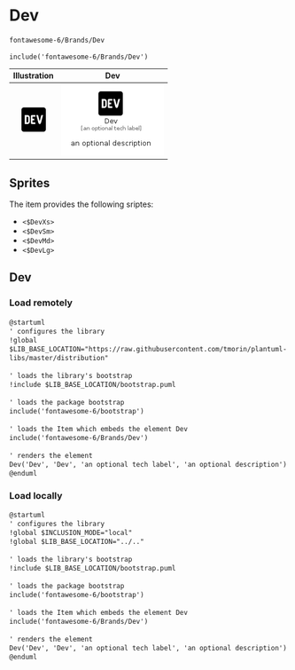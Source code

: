 # Dev


```text
fontawesome-6/Brands/Dev
```

```text
include('fontawesome-6/Brands/Dev')
```



| Illustration | Dev |
| :---: | :---: |
| ![illustration for Illustration](../../fontawesome-6/Brands/Dev.png) | ![illustration for Dev](../../fontawesome-6/Brands/Dev.Local.png) |



## Sprites
The item provides the following sriptes:

- `<$DevXs>`
- `<$DevSm>`
- `<$DevMd>`
- `<$DevLg>`





## Dev

### Load remotely
```plantuml
@startuml
' configures the library
!global $LIB_BASE_LOCATION="https://raw.githubusercontent.com/tmorin/plantuml-libs/master/distribution"

' loads the library's bootstrap
!include $LIB_BASE_LOCATION/bootstrap.puml

' loads the package bootstrap
include('fontawesome-6/bootstrap')

' loads the Item which embeds the element Dev
include('fontawesome-6/Brands/Dev')

' renders the element
Dev('Dev', 'Dev', 'an optional tech label', 'an optional description')
@enduml
```

### Load locally
```plantuml
@startuml
' configures the library
!global $INCLUSION_MODE="local"
!global $LIB_BASE_LOCATION="../.."

' loads the library's bootstrap
!include $LIB_BASE_LOCATION/bootstrap.puml

' loads the package bootstrap
include('fontawesome-6/bootstrap')

' loads the Item which embeds the element Dev
include('fontawesome-6/Brands/Dev')

' renders the element
Dev('Dev', 'Dev', 'an optional tech label', 'an optional description')
@enduml
```

